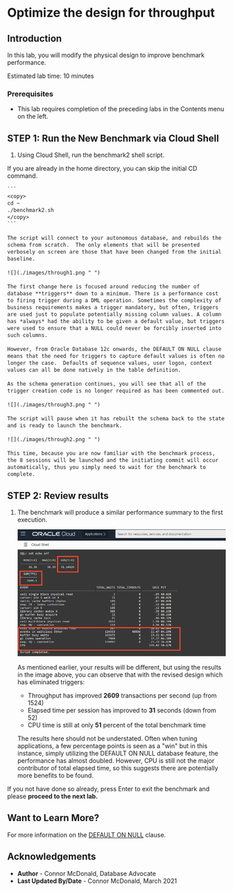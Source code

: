 <!-- Updated March 24, 2020 -->


# Optimize the design for throughput

## Introduction

In this lab, you will modify the physical design to improve benchmark performance.

Estimated lab time: 10 minutes

### Prerequisites

-   This lab requires completion of the preceding labs in the Contents menu on the left.

## **STEP 1:** Run the New Benchmark via Cloud Shell

1. Using Cloud Shell, run the benchmark2 shell script.

  If you are already in the home directory, you can skip the initial CD command.

    ```
    <copy>
    cd ~
    ./benchmark2.sh
    </copy>
    ```

    The script will connect to your autonomous database, and rebuilds the schema from scratch.  The only elements that will be presented verbosely on screen are those that have been changed from the initial baseline.

    ![](./images/through1.png " ")

    The first change here is focused around reducing the number of database **triggers** down to a minimum. There is a performance cost to firing trigger during a DML operation. Sometimes the complexity of business requirements makes a trigger mandatory, but often, triggers are used just to populate potentially missing column values. A column has *always* had the ability to be given a default value, but triggers were used to ensure that a NULL could never be forcibly inserted into such columns.

    However, from Oracle Database 12c onwards, the DEFAULT ON NULL clause means that the need for triggers to capture default values is often no longer the case.  Defaults of sequence values, user logon, context values can all be done natively in the table definition.

    As the schema generation continues, you will see that all of the trigger creation code is no longer required as has been commented out.

    ![](./images/through3.png " ")

    The script will pause when it has rebuilt the schema back to the state and is ready to launch the benchmark.

    ![](./images/through2.png " ")

    This time, because you are now familiar with the benchmark process, the 8 sessions will be launched and the initiating commit will occur automatically, thus you simply need to wait for the benchmark to complete.

## **STEP 2:** Review results

1. The benchmark will produce a similar performance summary to the first execution.

    ![](./images/through4.png " ")

    As mentioned earlier, your results will be different, but using the results in the image above, you can observe that with the revised design which has eliminated triggers:

    - Throughput has improved **2609** transactions per second (up from 1524)
    - Elapsed time per session has improved to **31** seconds (down from 52)
    - CPU time is still at only **51** percent of the total benchmark time

    The results here should not be understated. Often when tuning applications, a few percentage points is seen as a "win" but in this instance, simply utilizing the DEFAULT ON NULL database feature, the performance has almost doubled. However, CPU is still not the major contributor of total elapsed time, so this suggests there are potentially more benefits to be found.

If you not have done so already, press Enter to exit the benchmark and please **proceed to the next lab.**

## Want to Learn More?

For more information on the [DEFAULT ON NULL](https://blogs.oracle.com/oraclemagazine/improved-defaults-in-oracle-database-12c) clause.

## Acknowledgements

- **Author** - Connor McDonald, Database Advocate
- **Last Updated By/Date** - Connor McDonald, March 2021
